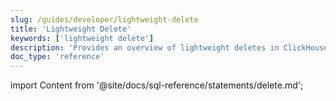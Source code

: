 ```yaml
---
slug: /guides/developer/lightweight-delete
title: 'Lightweight Delete'
keywords: ['lightweight delete']
description: 'Provides an overview of lightweight deletes in ClickHouse'
doc_type: 'reference'
---
```


import Content from '@site/docs/sql-reference/statements/delete.md';

<Content />
